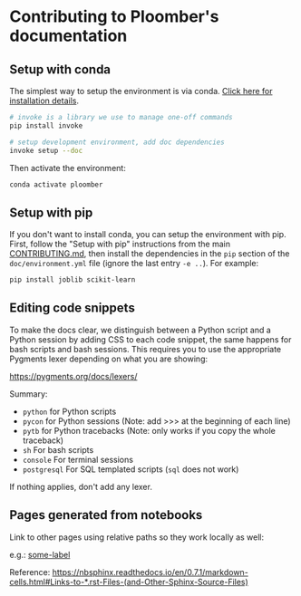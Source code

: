 # Contributing to Ploomber's documentation

## Setup with conda

The simplest way to setup the environment is via conda. [Click here for installation details](https://docs.conda.io/en/latest/miniconda.html).


```sh
# invoke is a library we use to manage one-off commands
pip install invoke

# setup development environment, add doc dependencies
invoke setup --doc
```

Then activate the environment:

```sh
conda activate ploomber
```

## Setup with pip

If you don't want to install conda, you can setup the environment with pip.
First, follow the "Setup with pip" instructions from the
main [CONTRIBUTING.md](../CONTRIBUTING.md), then install the dependencies in
the `pip` section of the `doc/environment.yml` file (ignore the last entry `-e ..`).
For example:

```sh
pip install joblib scikit-learn
```

## Editing code snippets

To make the docs clear, we distinguish between a Python script and a Python
session by adding CSS to each code snippet, the same happens for bash
scripts and bash sessions. This requires you to use the appropriate Pygments
lexer depending on what you are showing:

https://pygments.org/docs/lexers/

Summary:
* `python` for Python scripts
* `pycon` for Python sessions (Note: add >>> at the beginning of each line)
* `pytb` for Python tracebacks (Note: only works if you copy the whole traceback)
* `sh` For bash scripts
* `console` For terminal sessions
* `postgresql` For SQL templated scripts (`sql` does not work)

If nothing applies, don't add any lexer.

## Pages generated from notebooks

Link to other pages using relative paths so they work locally as well:

e.g.: [some-label](../api/testing.rst)

Reference: https://nbsphinx.readthedocs.io/en/0.7.1/markdown-cells.html#Links-to-*.rst-Files-(and-Other-Sphinx-Source-Files)

